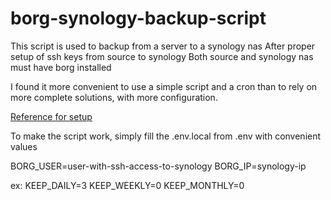 # borg-synology-backup-script

This script is used to backup from a server to a synology nas
After proper setup of ssh keys from source to synology
Both source and synology nas must have borg installed

I found it more convenient to use a simple script and a cron than to rely on more complete
solutions, with more configuration.

[Reference for setup](https://soyuka.me/borg-backups-archlinux-synology/) 

To make the script work, simply fill the .env.local from .env with convenient values

BORG_USER=user-with-ssh-access-to-synology
BORG_IP=synology-ip

ex:
KEEP_DAILY=3
KEEP_WEEKLY=0
KEEP_MONTHLY=0

